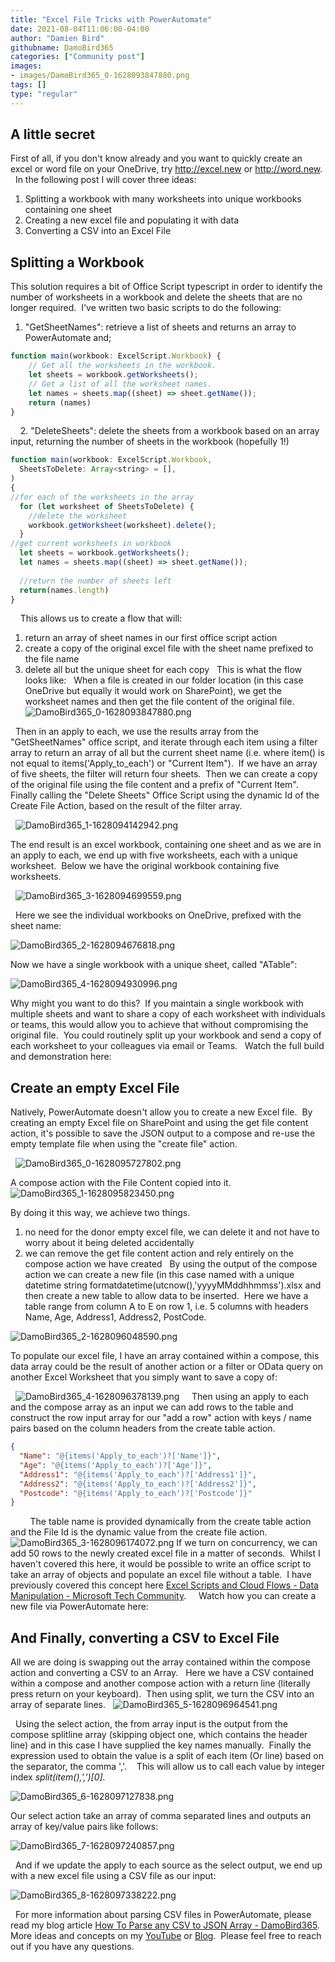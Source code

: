 ```yaml
---
title: "Excel File Tricks with PowerAutomate"
date: 2021-08-04T11:06:00-04:00
author: "Damien Bird"
githubname: DamoBird365
categories: ["Community post"]
images:
- images/DamoBird365_0-1628093847880.png
tags: []
type: "regular"
---
```



## A little secret

First of all, if you don't know already and you want to quickly create
an excel or word file on your OneDrive, try <http://excel.new> or
<http://word.new>. 
 
In the following post I will cover three ideas:

1.  Splitting a workbook with many worksheets into unique workbooks
containing one sheet
2.  Creating a new excel file and populating it with data
3.  Converting a CSV into an Excel File
 
## Splitting a Workbook 

This solution requires a bit of Office Script typescript in order to
identify the number of worksheets in a workbook and delete the sheets
that are no longer required.  I've written two basic scripts to do the
following:
 
1.  "GetSheetNames": retrieve a list of sheets and returns an array to
PowerAutomate and;
 
 
```javascript
function main(workbook: ExcelScript.Workbook) {
    // Get all the worksheets in the workbook. 
    let sheets = workbook.getWorksheets();
    // Get a list of all the worksheet names.
    let names = sheets.map((sheet) => sheet.getName());
    return (names)
}
```
 
 
2.  "DeleteSheets": delete the sheets from a workbook based on an
array input, returning the number of sheets in the workbook (hopefully
1!)
 
 
```javascript
function main(workbook: ExcelScript.Workbook,
  SheetsToDelete: Array<string> = [],
)
{
//for each of the worksheets in the array
  for (let worksheet of SheetsToDelete) {
    //delete the worksheet
    workbook.getWorksheet(worksheet).delete();
  }
//get current worksheets in workbook
  let sheets = workbook.getWorksheets();
  let names = sheets.map((sheet) => sheet.getName());
  
  //return the number of sheets left
  return(names.length)
}
```
 
 
This allows us to create a flow that will:

1.  return an array of sheet names in our first office script action
2.  create a copy of the original excel file with the sheet name
prefixed to the file name
3.  delete all but the unique sheet for each copy
 
This is what the flow looks like:
 
When a file is created in our folder location (in this case OneDrive but
equally it would work on SharePoint), we get the worksheet names and
then get the file content of the original file.
 
![DamoBird365_0-1628093847880.png](images/DamoBird365_0-1628093847880.png)

 
Then in an apply to each, we use the results array from the
"GetSheetNames" office script, and iterate through each item using a
filter array to return an array of all but the current sheet name (i.e.
where item() is not equal to items('Apply_to_each') or "Current
Item").  If we have an array of five sheets, the filter will return
four sheets.  Then we can create a copy of the original file using the
file content and a prefix of "Current Item".  Finally calling the
"Delete Sheets" Office Script using the dynamic Id of the Create File
Action, based on the result of the filter array.  

 
![DamoBird365_1-1628094142942.png](images/DamoBird365_1-1628094142942.png)


The end result is an excel workbook, containing one sheet and as we are
in an apply to each, we end up with five worksheets, each with a unique
worksheet.  Below we have the original workbook containing five
worksheets.

 
![DamoBird365_3-1628094699559.png](images/DamoBird365_3-1628094699559.png)

 
Here we see the individual workbooks on OneDrive, prefixed with the
sheet name:
 

![DamoBird365_2-1628094676818.png](images/DamoBird365_2-1628094676818.png)

Now we have a single workbook with a unique sheet, called "ATable":
 

![DamoBird365_4-1628094930996.png](images/DamoBird365_4-1628094930996.png)
 

Why might you want to do this?  If you maintain a single workbook with
multiple sheets and want to share a copy of each worksheet with
individuals or teams, this would allow you to achieve that without
compromising the original file.  You could routinely split up your
workbook and send a copy of each worksheet to your colleagues via email
or Teams.
 
Watch the full build and demonstration here:

## Create an empty Excel File 

Natively, PowerAutomate doesn't allow you to create a new Excel file. 
By creating an empty Excel file on SharePoint and using the get file
content action, it's possible to save the JSON output to a compose and
re-use the empty template file when using the "create file" action.

 
![DamoBird365_0-1628095727802.png](images/DamoBird365_0-1628095727802.png)

A compose action with the File Content copied into it.  
 
![DamoBird365_1-1628095823450.png](images/DamoBird365_1-1628095823450.png)


By doing it this way, we achieve two things.

1.  no need for the donor empty excel file, we can delete it and not
have to worry about it being deleted accidentally
2.  we can remove the get file content action and rely entirely on the
compose action we have created
 
By using the output of the compose action we can create a new file (in
this case named with a unique datetime string
formatdatetime(utcnow(),'yyyyMMddhhmmss').xlsx and then create a new
table to allow data to be inserted.  Here we have a table range from
column A to E on row 1, i.e. 5 columns with headers Name, Age, Address1,
Address2, PostCode.
 

![DamoBird365_2-1628096048590.png](images/DamoBird365_2-1628096048590.png)

To populate our excel file, I have an array contained within a compose,
this data array could be the result of another action or a filter or
OData query on another Excel Worksheet that you simply want to save a
copy of:

 
![DamoBird365_4-1628096378139.png](images/DamoBird365_4-1628096378139.png)
 
 
Then using an apply to each and the compose array as an input we can add
rows to the table and construct the row input array for our "add a
row" action with keys / name pairs based on the column headers from the
create table action. 
 
 
 
 
```json
{
  "Name": "@{items('Apply_to_each')?['Name']}",
  "Age": "@{items('Apply_to_each')?['Age']}",
  "Address1": "@{items('Apply_to_each')?['Address1']}",
  "Address2": "@{items('Apply_to_each')?['Address2']}",
  "Postcode": "@{items('Apply_to_each')?['Postcode']}"
}
```
 
 
 
 
The table name is provided dynamically from the create table action and
the File Id is the dynamic value from the create file action.
 
![DamoBird365_3-1628096174072.png](images/DamoBird365_3-1628096174072.png)
If we turn on concurrency, we can add 50 rows to the newly created excel
file in a matter of seconds.  Whilst I haven't covered this here, it
would be possible to write an office script to take an array of objects
and populate an excel file without a table.  I have previously covered
this concept here [Excel Scripts and Cloud Flows - Data Manipulation -
Microsoft Tech
Community](https://techcommunity.microsoft.com/t5/microsoft-365-pnp-blog/excel-scripts-and-cloud-flows-data-manipulation/ba-p/2356956).  
 
Watch how you can create a new file via PowerAutomate here:
 

## And Finally, converting a CSV to Excel File 

All we are doing is swapping out the array contained within the compose
action and converting a CSV to an Array.
 
Here we have a CSV contained within a compose and another compose action
with a return line (literally press return on your keyboard).  Then
using split, we turn the CSV into an array of separate lines.
 
![DamoBird365_5-1628096964541.png](images/DamoBird365_5-1628096964541.png)

 
Using the select action, the from array input is the output from the
compose splitline array (skipping object one, which contains the header
line) and in this case I have supplied the key names manually.  Finally
the expression used to obtain the value is a split of each item (Or
line) based on the separator, the comma ','. 
 
This will allow us to call each value by integer
index *split(item(),',')\[0\].*
 

![DamoBird365_6-1628097127838.png](images/DamoBird365_6-1628097127838.png)


Our select action take an array of comma separated lines and outputs an
array of key/value pairs like follows:

![DamoBird365_7-1628097240857.png](images/DamoBird365_7-1628097240857.png)

 
And if we update the apply to each source as the select output, we end
up with a new excel file using a CSV file as our input:


![DamoBird365_8-1628097338222.png](images/DamoBird365_8-1628097338222.png)

 
For more information about parsing CSV files in PowerAutomate, please
read my blog article [How To Parse any CSV to JSON Array -
DamoBird365](https://www.damobird365.com/how-to-parse-a-csv-to-json-array-flow/).
 
More ideas and concepts on my
[YouTube](https://www.youtube.com/channel/UC-NCKrEw6CM8fidaIk-yrUQ?sub_confirmation=1)
or [Blog](http://www.damobird365.com).  Please feel free to reach out if
you have any questions.
